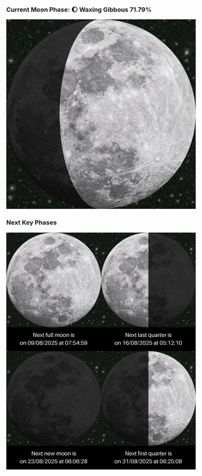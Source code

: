 ### Current Moon Phase: 🌔 Waxing Gibbous 71.79%
![Moon Phase](moonphase.png)
### Next Key Phases
![Gallery](gallery.png)